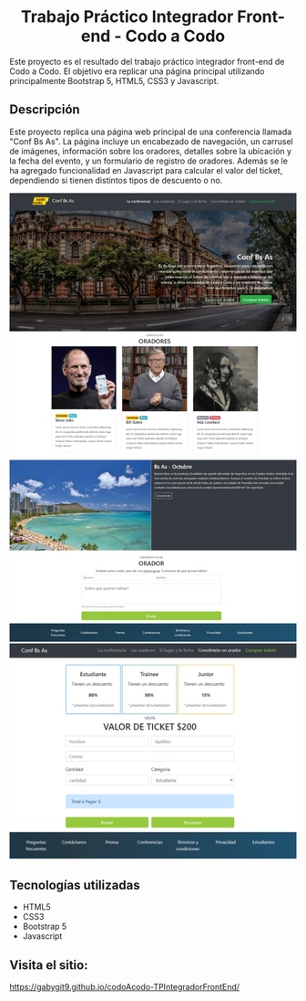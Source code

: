 # <h1 align="center">Trabajo Práctico Integrador Front-end - Codo a Codo</h1>

Este proyecto es el resultado del trabajo práctico integrador front-end de Codo a Codo. El objetivo era replicar una página principal utilizando principalmente Bootstrap 5, HTML5, CSS3 y Javascript.

## Descripción

Este proyecto replica una página web principal de una conferencia llamada "Conf Bs As". La página incluye un encabezado de navegación, un carrusel de imágenes, información sobre los oradores, detalles sobre la ubicación y la fecha del evento, y un formulario de registro de oradores.
Además se le ha agregado funcionalidad en Javascript para calcular el valor del ticket, dependiendo si tienen distintos tipos de descuento o no.

![Imágen del proyecto](https://github.com/gabygit9/codoAcodo-TPIntegradorFrontEnd/blob/main/imgFinal/final_front_2021.jpg)
![Imágen del proyecto](imgFinal/Final_js_front_2021.png)

## Tecnologías utilizadas

- HTML5
- CSS3
- Bootstrap 5
- Javascript

## Visita el sitio:

https://gabygit9.github.io/codoAcodo-TPIntegradorFrontEnd/
